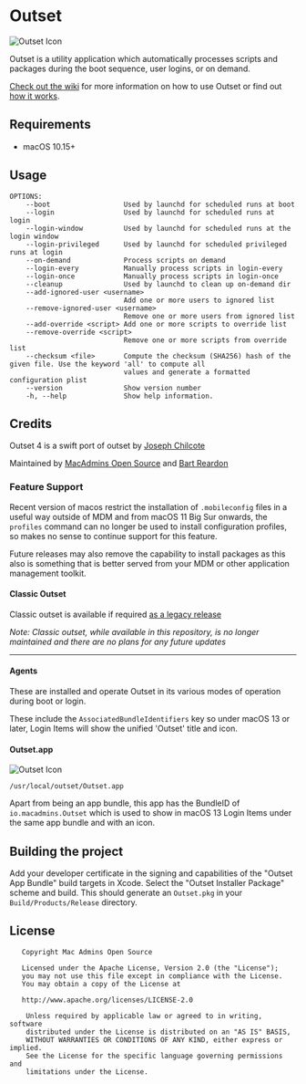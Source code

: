 Outset
======

![Outset Icon](https://github.com/macadmins/outset/blob/78002def008bea2a51f793e0cd033fe71ff81c9b/Outset/Assets.xcassets/AppIcon.appiconset/Outset.png_128x128.png?raw=true) 

Outset is a utility application which automatically processes scripts and packages during the boot sequence, user logins, or on demand.

[Check out the wiki](https://github.com/macadmins/outset/wiki) for more information on how to use Outset or find out [how it works](https://github.com/macadmins/outset/wiki/FAQ).

## Requirements
+ macOS 10.15+

## Usage

	OPTIONS:
		--boot                  Used by launchd for scheduled runs at boot
		--login                 Used by launchd for scheduled runs at login
		--login-window          Used by launchd for scheduled runs at the login window
		--login-privileged      Used by launchd for scheduled privileged runs at login
		--on-demand             Process scripts on demand
		--login-every           Manually process scripts in login-every
		--login-once            Manually process scripts in login-once
		--cleanup               Used by launchd to clean up on-demand dir
		--add-ignored-user <username>
								Add one or more users to ignored list
		--remove-ignored-user <username>
								Remove one or more users from ignored list
		--add-override <script> Add one or more scripts to override list
		--remove-override <script>
								Remove one or more scripts from override list
		--checksum <file>       Compute the checksum (SHA256) hash of the given file. Use the keyword 'all' to compute all
								values and generate a formatted configuration plist
		--version               Show version number
		-h, --help              Show help information.


## Credits

Outset 4 is a swift port of outset by [Joseph Chilcote](https://github.com/chilcote)

Maintained by [MacAdmins Open Source](https://macadmins.io) and [Bart Reardon](https://github.com/bartreardon) 


### Feature Support

Recent version of macos restrict the installation of `.mobileconfig` files in a useful way outside of MDM and from macOS 11 Big Sur onwards, the `profiles` command can no longer be used to install configuration profiles, so makes no sense to continue support for this feature.

Future releases may also remove the capability to install packages as this also is something that is better served from your MDM or other application management toolkit.

#### Classic Outset
Classic outset is available if required [as a legacy release](https://github.com/macadmins/outset/tree/main/legacy)

_Note: Classic outset, while available in this repository, is no longer maintained and there are no plans for any future updates_ 

---

#### Agents

These are installed and operate Outset in its various modes of operation during boot or login.

These include the `AssociatedBundleIdentifiers` key so under macOS 13 or later, Login Items will show the unified 'Outset' title and icon.

#### Outset.app

![Outset Icon](https://github.com/macadmins/outset/blob/78002def008bea2a51f793e0cd033fe71ff81c9b/Outset/Assets.xcassets/AppIcon.appiconset/Outset.png_32x32@2x.png?raw=true) 

`/usr/local/outset/Outset.app`

Apart from being an app bundle, this app has the BundleID of `io.macadmins.Outset` which is used to show in macOS 13 Login Items under the same app bundle and with an icon. 

## Building the project

Add your developer certificate in the signing and capabilities of the "Outset App Bundle" build targets in Xcode. Select the "Outset Installer Package" scheme and build. This should generate an `Outset.pkg` in your `Build/Products/Release` directory.

## License

       Copyright Mac Admins Open Source

       Licensed under the Apache License, Version 2.0 (the "License");
       you may not use this file except in compliance with the License.
       You may obtain a copy of the License at

       http://www.apache.org/licenses/LICENSE-2.0

        Unless required by applicable law or agreed to in writing, software
        distributed under the License is distributed on an "AS IS" BASIS,
        WITHOUT WARRANTIES OR CONDITIONS OF ANY KIND, either express or implied.
        See the License for the specific language governing permissions and
        limitations under the License.
